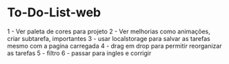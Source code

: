 # To-Do-List-web

1 - Ver paleta de cores para projeto
2 - Ver melhorias como animações, criar subtarefa, importantes
3 - usar localstorage para salvar as tarefas mesmo com a pagina carregada
4 - drag em drop para permitir reorganizar as tarefas
5 - filtro
6 - passar para ingles e corrigir

